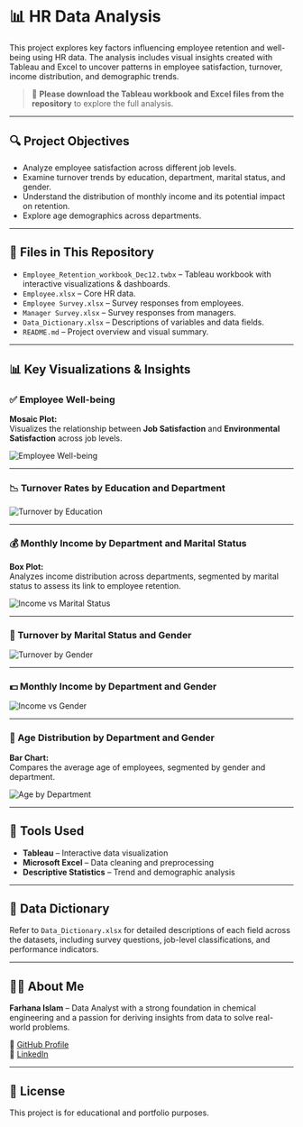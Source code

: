 # 📊 HR Data Analysis

This project explores key factors influencing employee retention and well-being using HR data. The analysis includes visual insights created with Tableau and Excel to uncover patterns in employee satisfaction, turnover, income distribution, and demographic trends.

> 🔽 **Please download the Tableau workbook and Excel files from the repository** to explore the full analysis.

---

## 🔍 Project Objectives

- Analyze employee satisfaction across different job levels.
- Examine turnover trends by education, department, marital status, and gender.
- Understand the distribution of monthly income and its potential impact on retention.
- Explore age demographics across departments.

---

## 📁 Files in This Repository

- `Employee_Retention_workbook_Dec12.twbx` – Tableau workbook with interactive visualizations & dashboards.
- `Employee.xlsx` – Core HR data.
- `Employee Survey.xlsx` – Survey responses from employees.
- `Manager Survey.xlsx` – Survey responses from managers.
- `Data_Dictionary.xlsx` – Descriptions of variables and data fields.
- `README.md` – Project overview and visual summary.

---

## 📊 Key Visualizations & Insights

### ✅ Employee Well-being
**Mosaic Plot:**  
Visualizes the relationship between **Job Satisfaction** and **Environmental Satisfaction** across job levels.

![Employee Well-being](https://github.com/Farhanaislam1/HR-Data-Analysis-/assets/165937850/c5fd6013-d0ef-4517-8b62-88e9908e210e)

---

### 📉 Turnover Rates by Education and Department

![Turnover by Education](https://github.com/Farhanaislam1/HR-Data-Analysis-/assets/165937850/77cafe59-15a5-45d9-a502-6f9a7434d7a5)

---

### 💰 Monthly Income by Department and Marital Status

**Box Plot:**  
Analyzes income distribution across departments, segmented by marital status to assess its link to employee retention.

![Income vs Marital Status](https://github.com/Farhanaislam1/HR-Data-Analysis-/assets/165937850/fc20aabf-c107-4841-a5c6-26d6ae337a2d)

---

### 🔄 Turnover by Marital Status and Gender

![Turnover by Gender](https://github.com/Farhanaislam1/HR-Data-Analysis-/assets/165937850/f4e14de6-f0e6-44f3-9646-622b5e299ec9)

---

### 💵 Monthly Income by Department and Gender

![Income vs Gender](https://github.com/Farhanaislam1/HR-Data-Analysis-/assets/165937850/c545efe9-d9ce-43b7-b850-050f62baca74)

---

### 👥 Age Distribution by Department and Gender

**Bar Chart:**  
Compares the average age of employees, segmented by gender and department.

![Age by Department](https://github.com/Farhanaislam1/HR-Data-Analysis-/assets/165937850/b213ff17-2870-42ef-b669-01e603f27c05)

---

## 🧰 Tools Used

- **Tableau** – Interactive data visualization
- **Microsoft Excel** – Data cleaning and preprocessing
- **Descriptive Statistics** – Trend and demographic analysis

---

## 📑 Data Dictionary

Refer to `Data_Dictionary.xlsx` for detailed descriptions of each field across the datasets, including survey questions, job-level classifications, and performance indicators.

---

## 🙋‍♀️ About Me

**Farhana Islam** – Data Analyst with a strong foundation in chemical engineering and a passion for deriving insights from data to solve real-world problems.

🔗 [GitHub Profile](https://github.com/Farhanaislam1)  
🔗 [LinkedIn](https://www.linkedin.com/in/farhana-islam-261938262)

---

## 📌 License

This project is for educational and portfolio purposes.









